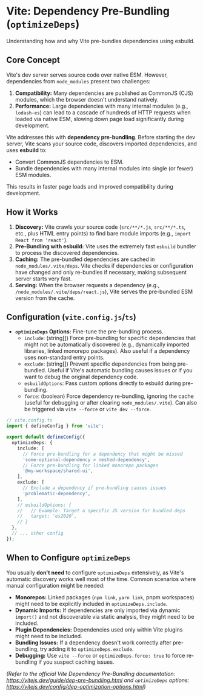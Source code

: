 # Vite: Dependency Pre-Bundling (`optimizeDeps`)

Understanding how and why Vite pre-bundles dependencies using esbuild.

## Core Concept

Vite's dev server serves source code over native ESM. However, dependencies from `node_modules` present two challenges:

1.  **Compatibility:** Many dependencies are published as CommonJS (CJS) modules, which the browser doesn't understand natively.
2.  **Performance:** Large dependencies with many internal modules (e.g., `lodash-es`) can lead to a cascade of hundreds of HTTP requests when loaded via native ESM, slowing down page load significantly during development.

Vite addresses this with **dependency pre-bundling**. Before starting the dev server, Vite scans your source code, discovers imported dependencies, and uses **esbuild** to:

*   Convert CommonJS dependencies to ESM.
*   Bundle dependencies with many internal modules into single (or fewer) ESM modules.

This results in faster page loads and improved compatibility during development.

## How it Works

1.  **Discovery:** Vite crawls your source code (`src/**/*.js`, `src/**/*.ts`, etc., plus HTML entry points) to find bare module imports (e.g., `import React from 'react'`).
2.  **Pre-Bundling with esbuild:** Vite uses the extremely fast `esbuild` bundler to process the discovered dependencies.
3.  **Caching:** The pre-bundled dependencies are cached in `node_modules/.vite/deps`. Vite checks if dependencies or configuration have changed and only re-bundles if necessary, making subsequent server starts very fast.
4.  **Serving:** When the browser requests a dependency (e.g., `/node_modules/.vite/deps/react.js`), Vite serves the pre-bundled ESM version from the cache.

## Configuration (`vite.config.js`/`ts`)

*   **`optimizeDeps` Options:** Fine-tune the pre-bundling process.
    *   `include`: (string[]) Force pre-bundling for specific dependencies that might not be automatically discovered (e.g., dynamically imported libraries, linked monorepo packages). Also useful if a dependency uses non-standard entry points.
    *   `exclude`: (string[]) Prevent specific dependencies from being pre-bundled. Useful if Vite's automatic bundling causes issues or if you want to debug the original dependency code.
    *   `esbuildOptions`: Pass custom options directly to esbuild during pre-bundling.
    *   `force`: (boolean) Force dependency re-bundling, ignoring the cache (useful for debugging or after clearing `node_modules/.vite`). Can also be triggered via `vite --force` or `vite dev --force`.

```typescript
// vite.config.ts
import { defineConfig } from 'vite';

export default defineConfig({
  optimizeDeps: {
    include: [
      // Force pre-bundling for a dependency that might be missed
      'some-optional-dependency > nested-dependency',
      // Force pre-bundling for linked monorepo packages
      '@my-workspace/shared-ui',
    ],
    exclude: [
      // Exclude a dependency if pre-bundling causes issues
      'problematic-dependency',
    ],
    // esbuildOptions: {
    //   // Example: Target a specific JS version for bundled deps
    //   target: 'es2020',
    // }
  },
  // ... other config
});
```

## When to Configure `optimizeDeps`

You usually **don't need** to configure `optimizeDeps` extensively, as Vite's automatic discovery works well most of the time. Common scenarios where manual configuration might be needed:

*   **Monorepos:** Linked packages (`npm link`, `yarn link`, pnpm workspaces) might need to be explicitly included in `optimizeDeps.include`.
*   **Dynamic Imports:** If dependencies are only imported via dynamic `import()` and not discoverable via static analysis, they might need to be included.
*   **Plugin Dependencies:** Dependencies used only within Vite plugins might need to be included.
*   **Bundling Issues:** If a dependency doesn't work correctly after pre-bundling, try adding it to `optimizeDeps.exclude`.
*   **Debugging:** Use `vite --force` or `optimizeDeps.force: true` to force re-bundling if you suspect caching issues.

*(Refer to the official Vite Dependency Pre-Bundling documentation: https://vitejs.dev/guide/dep-pre-bundling.html and `optimizeDeps` options: https://vitejs.dev/config/dep-optimization-options.html)*